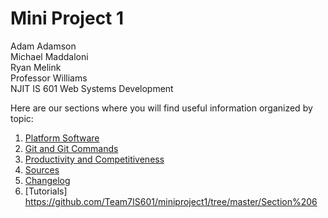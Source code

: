 # Mini Project 1 
Adam Adamson  
Michael Maddaloni  
Ryan Melink  
Professor Williams  
NJIT IS 601 Web Systems Development  


Here are our sections where you will find useful information organized by topic:
1. [Platform Software](https://github.com/Team7IS601/miniproject1/tree/master/Section%201/Platform%20Software)
2. [Git and Git Commands](https://github.com/Team7IS601/miniproject1/tree/master/Section%202)
3. [Productivity and Competitiveness](https://github.com/Team7IS601/miniproject1/tree/master/Section%203/Productivity%20and%20Competitiveness)
4. [Sources](https://github.com/Team7IS601/miniproject1/tree/master/Section%204/Sources)
5. [Changelog](https://github.com/Team7IS601/miniproject1/tree/master/Section%205)
6. [Tutorials] https://github.com/Team7IS601/miniproject1/tree/master/Section%206
